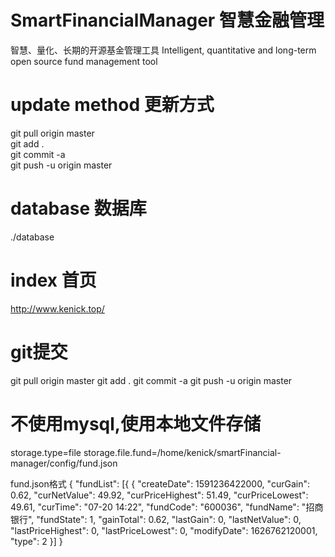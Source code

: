 # SmartFinancialManager 智慧金融管理


智慧、量化、长期的开源基金管理工具
Intelligent, quantitative and long-term open source fund management tool

# update method 更新方式
git pull origin master  
git add .  
git commit -a  
git push -u origin master  

# database 数据库
./database

# index 首页
http://www.kenick.top/

# git提交
git pull origin master
git add .
git commit -a
git push -u origin master

# 不使用mysql,使用本地文件存储
storage.type=file
storage.file.fund=/home/kenick/smartFinancial-manager/config/fund.json

fund.json格式
{
	"fundList": [{
		{
			"createDate": 1591236422000,
			"curGain": 0.62,
			"curNetValue": 49.92,
			"curPriceHighest": 51.49,
			"curPriceLowest": 49.61,
			"curTime": "07-20 14:22",
			"fundCode": "600036",
			"fundName": "招商银行",
			"fundState": 1,
			"gainTotal": 0.62,
			"lastGain": 0,
			"lastNetValue": 0,
			"lastPriceHighest": 0,
			"lastPriceLowest": 0,
			"modifyDate": 1626762120001,
			"type": 2
		}]
	}
